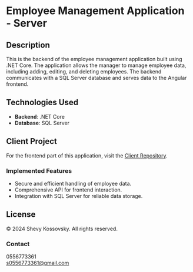 # Employee Management Application - Server

## Description

This is the backend of the employee management application built using .NET Core. The application allows the manager to manage employee data, including adding, editing, and deleting employees. The backend communicates with a SQL Server database and serves data to the Angular frontend.

## Technologies Used

- **Backend**: .NET Core
- **Database**: SQL Server

## Client Project

For the frontend part of this application, visit the [Client Repository](https://github.com/ShevyKossovsky/Practicum-client).

### Implemented Features

- Secure and efficient handling of employee data.
- Comprehensive API for frontend interaction.
- Integration with SQL Server for reliable data storage.

## License

© 2024 Shevy Kossovsky. All rights reserved.

### Contact

0556773361  
s0556773361@gmail.com


